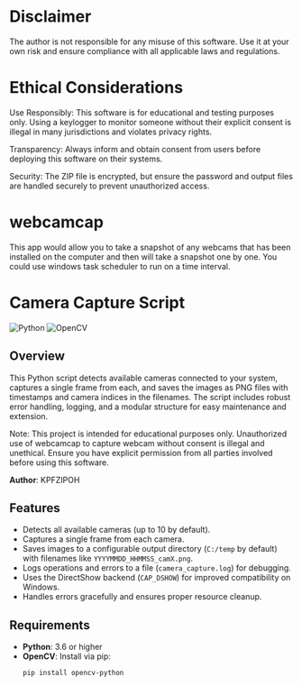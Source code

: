# Disclaimer
The author is not responsible for any misuse of this software. Use it at your own risk and ensure compliance with all applicable laws and regulations.

# Ethical Considerations
Use Responsibly: This software is for educational and testing purposes only. Using a keylogger to monitor someone without their explicit consent is illegal in many jurisdictions and violates privacy rights.

Transparency: Always inform and obtain consent from users before deploying this software on their systems.

Security: The ZIP file is encrypted, but ensure the password and output files are handled securely to prevent unauthorized access.

# webcamcap
This app would allow you to take a snapshot of any webcams that has been installed on the computer and then will take a snapshot one by one.  You could use windows task scheduler to run on a time interval.

# Camera Capture Script

![Python](https://img.shields.io/badge/Python-3.6%2B-blue)
![OpenCV](https://img.shields.io/badge/OpenCV-4.x-green)

## Overview

This Python script detects available cameras connected to your system, captures a single frame from each, and saves the images as PNG files with timestamps and camera indices in the filenames. The script includes robust error handling, logging, and a modular structure for easy maintenance and extension.

Note: This project is intended for educational purposes only. Unauthorized use of webcamcap to capture webcam without consent is illegal and unethical. Ensure you have explicit permission from all parties involved before using this software.

**Author**: KPFZIPOH

## Features

- Detects all available cameras (up to 10 by default).
- Captures a single frame from each camera.
- Saves images to a configurable output directory (`C:/temp` by default) with filenames like `YYYYMMDD_HHMMSS_camX.png`.
- Logs operations and errors to a file (`camera_capture.log`) for debugging.
- Uses the DirectShow backend (`CAP_DSHOW`) for improved compatibility on Windows.
- Handles errors gracefully and ensures proper resource cleanup.

## Requirements

- **Python**: 3.6 or higher
- **OpenCV**: Install via pip:
  ```bash
  pip install opencv-python
